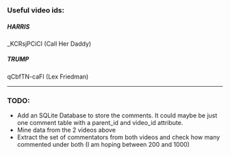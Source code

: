 ### Useful video ids:

##### HARRIS
_KCRsjPCiCI (Call Her Daddy)

##### TRUMP
qCbfTN-caFI (Lex Friedman)

---

### TODO:
* Add an SQLite Database to store the comments. It could maybe be just one comment table with a parent_id and video_id attribute.
* Mine data from the 2 videos above
* Extract the set of commentators from both videos and check how many commented under both (I am hoping between 200 and 1000)

